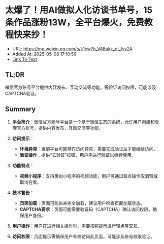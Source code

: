 # 太爆了！用AI做拟人化访谈书单号，15条作品涨粉13W，全平台爆火，免费教程快来抄！
- URL: https://mp.weixin.qq.com/s/k1ew7h_VABakk_oI_fsy2A
- Added At: 2025-05-08 17:10:59
- [Link To Text](2025-05-08-太爆了！用ai做拟人化访谈书单号，15条作品涨粉13w，全平台爆火，免费教程快来抄！_raw.md)

## TL;DR
微信官方账号平台提供内容发布、互动交流等功能，需验证访问权限，可能涉及CAPTCHA验证。

## Summary
1. **平台简介**：微信官方账号平台是一个基于微信生态的系统，允许用户创建和管理官方账号，提供内容发布、互动交流等功能。

2. **访问提示**：
   - **环境异常**：当前平台可能存在访问异常，需要完成验证后才能继续访问。
   - **验证操作**：提供“去验证”按钮，用户需进行验证以继续使用。

3. **功能特点**：
   - **视频小程序**：支持类似小程序的视频功能，用户可通过轻点操作取消赞或取消在看。

4. **技术警告**：
   - **页面加载**：页面可能尚未完全加载，建议用户检查页面加载状态。
   - **CAPTCHA要求**：页面可能需要验证码（CAPTCHA）确认访问权限，确保用户身份。

5. **用户操作**：用户在进行相关操作时，需要按照提示进行轻点等交互。

6. **访问权限**：页面提示需确保用户有权访问此页面，可能涉及账号权限验证。
